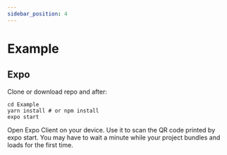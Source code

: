 ```yaml
---
sidebar_position: 4
---
```


# Example

## Expo

Clone or download repo and after:

```shell
cd Example
yarn install # or npm install
expo start
```

Open Expo Client on your device.
Use it to scan the QR code printed by expo start. You may have to wait a minute while your project bundles and loads for the first time.
